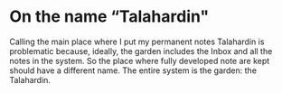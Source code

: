 # On the name “Talahardin"

Calling the main place where I put my permanent notes Talahardin is problematic because, ideally, the garden includes the Inbox and all the notes in the system. So the place where fully developed note are kept should have a different name. The entire system is the garden: the Talahardin.

